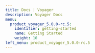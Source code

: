 ```yaml
---
title: Docs | Voyager
description: Voyager Docs
menu:
  product_voyager_5.0.0-rc.5:
    identifier: getting-started
    name: Getting Started
    weight: 10
left_menu: product_voyager_5.0.0-rc.5
---
```

